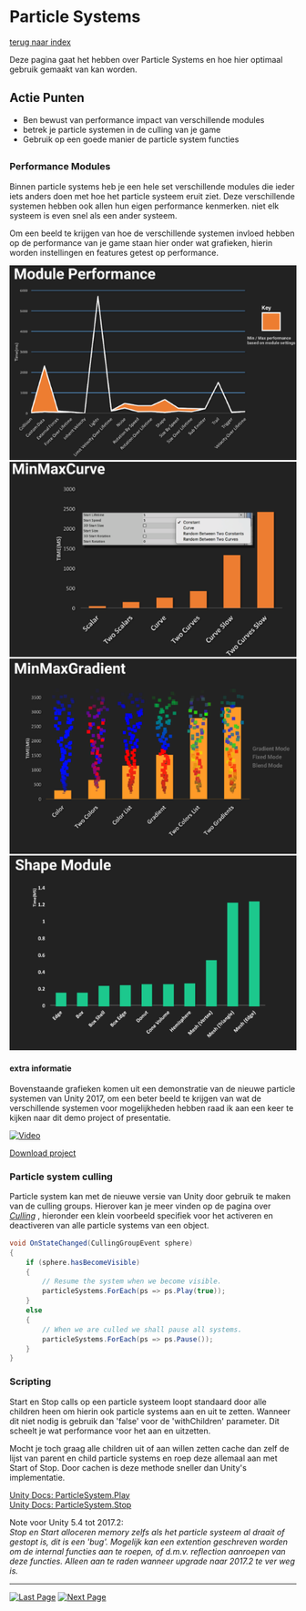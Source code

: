 # Particle Systems
[terug naar index](/Index.md#graphics)  

Deze pagina gaat het hebben over Particle Systems en hoe hier optimaal gebruik gemaakt van kan worden.  

## Actie Punten
* Ben bewust van performance impact van verschillende modules
* betrek je particle systemen in de culling van je game
* Gebruik op een goede manier de particle system functies
##  


### Performance Modules

Binnen particle systems heb je een hele set verschillende modules die ieder iets anders doen met hoe het particle systeem eruit ziet. Deze verschillende systemen 
hebben ook allen hun eigen performance kenmerken. niet elk systeem is even snel als een ander systeem.

Om een beeld te krijgen van hoe de verschillende systemen invloed hebben op de performance van je game staan hier onder wat grafieken, hierin worden instellingen 
en features getest op performance.

![Module Performance](/Afbeeldingen/PS_Module_Performance_small.png)  
![MinMaxCurve](/Afbeeldingen/PS_MinMaxCurve_small.png)  
![MinMaxGradient](/Afbeeldingen/PS_MinMaxGradient_small.png)  
![Shape Module](/Afbeeldingen/PS_Shape_Module_small.png)  


#### extra informatie
Bovenstaande grafieken komen uit een demonstratie van de nieuwe particle systemen van Unity 2017, om een beter beeld te krijgen van wat de verschillende systemen
voor mogelijkheden hebben raad ik aan een keer te kijken naar dit demo project of presentatie.

[![Video](https://i.imgur.com/QRlA28e.png)](https://www.youtube.com/watch?v=_N4iL0SQ9q8)  

[Download project](http://bit.ly/2ueFDWF)  

### Particle system culling

Particle system kan met de nieuwe versie van Unity door gebruik te maken van de culling groups. Hierover kan je meer vinden op de pagina over _[Culling](/UnitySettings/Culling.md)_ 
, hieronder een klein voorbeeld specifiek voor het activeren en deactiveren van alle particle systems van een object.


```c#
void OnStateChanged(CullingGroupEvent sphere)
{
	if (sphere.hasBecomeVisible)
	{
		// Resume the system when we become visible.
		particleSystems.ForEach(ps => ps.Play(true));
	}
	else
	{
		// When we are culled we shall pause all systems.
		particleSystems.ForEach(ps => ps.Pause());
	}
}
```

### Scripting  

Start en Stop calls op een particle systeem loopt standaard door alle children heen om hierin ook particle systems aan en uit te zetten. Wanneer dit niet nodig is gebruik dan 'false' 
voor de 'withChildren' parameter. Dit scheelt je wat performance voor het aan en uitzetten.

Mocht je toch graag alle children uit of aan willen zetten cache dan zelf de lijst van parent en child particle systems en roep deze allemaal aan met Start of Stop. Door cachen is 
deze methode sneller dan Unity's implementatie.

[Unity Docs: ParticleSystem.Play](https://docs.unity3d.com/ScriptReference/ParticleSystem.Play.html)  
[Unity Docs: ParticleSystem.Stop](https://docs.unity3d.com/ScriptReference/ParticleSystem.Stop.html)  

Note voor Unity 5.4 tot 2017.2:  
_Stop en Start alloceren memory zelfs als het particle systeem al draait of gestopt is, dit is een 'bug'. Mogelijk kan een extention geschreven worden 
om de internal functies aan te roepen, of d.m.v. reflection aanroepen van deze functies. Alleen aan te raden wanneer upgrade naar 2017.2 te ver weg is._ 

---
[![Last Page](https://i.imgur.com/Wr11iwl.png)](/Graphics/Polycount.md) [![Next Page](https://i.imgur.com/nHLTAf1.png)](/UnitySettings/DrawCallsBatching.md)